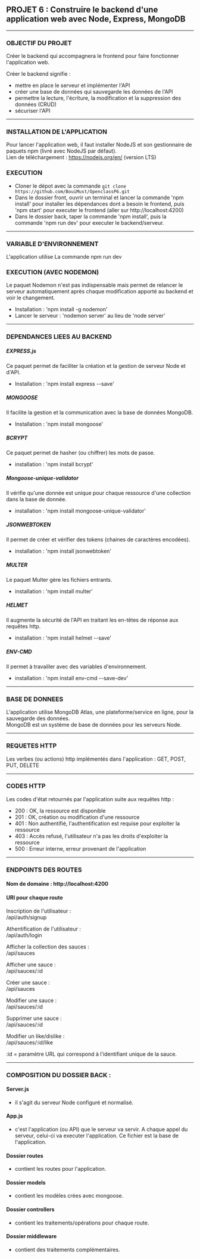 ## PROJET 6 : Construire le backend d'une application web avec Node, Express, MongoDB  

_________________________________

### OBJECTIF DU PROJET  

Créer le backend qui accompagnera le frontend pour faire fonctionner l'application web.

Créer le backend signifie :
- mettre en place le serveur et implémenter l'API
- créer une base de données qui sauvegarde les données de l'API
- permettre la lecture, l'écriture, la modification et la suppression des données (CRUD)
- sécuriser l'API

_________________________________

### INSTALLATION DE L'APPLICATION

Pour lancer l'application web, il faut installer NodeJS et son gestionnaire de paquets npm (livré avec NodeJS par défaut).  
Lien de téléchargement : https://nodejs.org/en/ (version LTS)

### EXECUTION

- Cloner le dépot avec la commande `git clone https://github.com/BouiMust/OpenclassP6.git`
- Dans le dossier front, ouvrir un terminal et lancer la commande 'npm install' pour installer les dépendances dont a besoin le frontend, puis 'npm start' pour executer le frontend (aller sur http://localhost:4200)
- Dans le dossier back, taper la commande 'npm install', puis la commande 'npm run dev' pour executer le backend/serveur.

_____________________________

### VARIABLE D'ENVIRONNEMENT

L'application utilise
La commande npm run dev

### EXECUTION (AVEC NODEMON)

Le paquet Nodemon n'est pas indispensable mais permet de relancer le serveur automatiquement après chaque modification apporté au backend et voir le changement.
- Installation : 'npm install -g nodemon'
- Lancer le serveur : 'nodemon server' au lieu de 'node server'

_____________________________

### DEPENDANCES LIEES AU BACKEND


##### EXPRESS.js  
Ce paquet permet de faciliter la création et la gestion de serveur Node et d'API.
- Installation : 'npm install express --save'

##### MONGOOSE  
Il facilite la gestion et la communication avec la base de données MongoDB.
- Installation : 'npm install mongoose'

##### BCRYPT  
Ce paquet permet de hasher (ou chiffrer) les mots de passe.
- installation : 'npm install bcrypt'

##### Mongoose-unique-validator  
Il vérifie qu'une donnée est unique pour chaque ressource d'une collection dans la base de donnée.
- installation : 'npm install mongoose-unique-validator'

##### JSONWEBTOKEN  
Il permet de créer et vérifier des tokens (chaines de caractères encodées).
- installation : 'npm install jsonwebtoken'

##### MULTER  
Le paquet Multer gère les fichiers entrants.
- installation : 'npm install multer'

##### HELMET
Il augmente la sécurité de l'API en traitant les en-têtes de réponse aux requêtes http.
- installation : 'npm install helmet --save'

##### ENV-CMD
Il permet à travailler avec des variables d'environnement.
- installation : 'npm install env-cmd --save-dev'
_________________________________

### BASE DE DONNEES

L'application utilise MongoDB Atlas, une plateforme/service en ligne, pour la sauvegarde des données.  
MongoDB est un système de base de données pour les serveurs Node.

_________________________________

### REQUETES HTTP

Les verbes (ou actions) http implémentés dans l'application : GET, POST, PUT, DELETE

_________________________________

### CODES HTTP

Les codes d'état retournés par l'application suite aux requêtes http :
- 200 : OK, la ressource est disponible
- 201 : OK, création ou modification d'une ressource
- 401 : Non authentifié, l'authentification est requise pour exploiter la ressource
- 403 : Accès refusé, l'utilisateur n'a pas les droits d'exploiter la ressource
- 500 : Erreur interne, erreur provenant de l'application

_________________________________

### ENDPOINTS DES ROUTES


#### Nom de domaine : http://localhost:4200

#### URI pour chaque route

Inscription de l'utilisateur :  
/api/auth/signup

Athentification de l'utilisateur :  
/api/auth/login

Afficher la collection des sauces :  
/api/sauces

Afficher une sauce :  
/api/sauces/:id

Créer une sauce :  
/api/sauces

Modifier une sauce :  
/api/sauces/:id

Supprimer une sauce :  
/api/sauces/:id

Modifier un like/dislike :  
/api/sauces/:id/like


:id = paramètre URL qui correspond à l'identifiant unique de la sauce.

_________________________________


### COMPOSITION DU DOSSIER BACK :

#### Server.js
- il s'agit du serveur Node configuré et normalisé.

#### App.js
- c'est l'application (ou API) que le serveur va servir. A chaque appel du serveur, celui-ci va executer l'application. Ce fichier est la base de l'application.

#### Dossier routes
- contient les routes pour l'application.

#### Dossier models
- contient les modèles crées avec mongoose.

#### Dossier controllers
- contient les traitements/opérations pour chaque route.

#### Dossier middleware
- contient des traitements complémentaires.